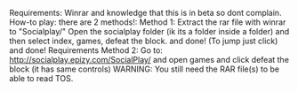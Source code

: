 Requirements: Winrar and knowledge that this is in beta so dont complain. How-to play: there are 2 methods!: Method 1: Extract the rar file with winrar to "Socialplay/" Open the socialplay folder (ik its a folder inside a folder) and then select index, games, defeat the block. and done! (To jump just click) and done!
Requirements Method 2: Go to: http://socialplay.epizy.com/SocialPlay/ and open games and click defeat the block (it has same controls) WARNING: You still need the RAR file(s) to be able to read TOS.

